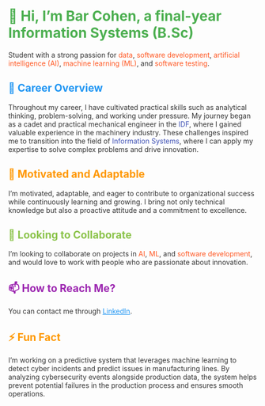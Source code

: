 <h1 style="color:#4CAF50;">👋 Hi, I’m Bar Cohen, a final-year Information Systems (B.Sc) </h1>
<p style="color:#333333;">Student with a strong passion for <span style="color:#FF5722;">data</span>, <span style="color:#FF5722;">software development</span>, <span style="color:#FF5722;">artificial intelligence (AI)</span>, <span style="color:#FF5722;">machine learning (ML)</span>, and <span style="color:#FF5722;">software testing</span>.</p>

<h2 style="color:#2196F3;">🚀 Career Overview</h2>
<p style="color:#333333;">Throughout my career, I have cultivated practical skills such as analytical thinking, problem-solving, and working under pressure. My journey began as a cadet and practical mechanical engineer in the <span style="color:#3F51B5;">IDF</span>, where I gained valuable experience in the machinery industry. These challenges inspired me to transition into the field of <span style="color:#3F51B5;">Information Systems</span>, where I can apply my expertise to solve complex problems and drive innovation.</p>

<h2 style="color:#FF9800;">🌱 Motivated and Adaptable</h2>
<p style="color:#333333;">I’m motivated, adaptable, and eager to contribute to organizational success while continuously learning and growing. I bring not only technical knowledge but also a proactive attitude and a commitment to excellence.</p>

<h2 style="color:#8BC34A;">👀 Looking to Collaborate</h2>
<p style="color:#333333;">I’m looking to collaborate on projects in <span style="color:#FF5722;">AI</span>, <span style="color:#FF5722;">ML</span>, and <span style="color:#FF5722;">software development</span>, and would love to work with people who are passionate about innovation.</p>

<h2 style="color:#9C27B0;">📫 How to Reach Me?</h2>
<p style="color:#333333;">You can contact me through <a href="https://www.linkedin.com/in/bar-cohen" style="color:#2196F3;">LinkedIn</a>.</p>

<h2 style="color:#FF9800;">⚡ Fun Fact</h2>
<p style="color:#333333;">I’m working on a predictive system that leverages machine learning to detect cyber incidents and predict issues in manufacturing lines. By analyzing cybersecurity events alongside production data, the system helps prevent potential failures in the production process and ensures smooth operations.</p>
